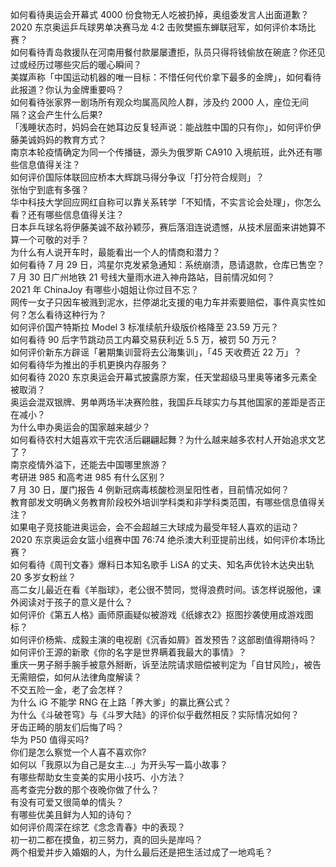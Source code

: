 如何看待奥运会开幕式 4000 份食物无人吃被扔掉，奥组委发言人出面道歉？  
2020 东京奥运乒乓球男单决赛马龙 4:2 击败樊振东蝉联冠军，如何评价本场比赛？  
如何看待青岛救援队在河南用餐付款屡屡遭拒，队员只得将钱偷放在碗底？你还见过或经历过哪些灾后的暖心瞬间？  
美媒声称「中国运动机器的唯一目标：不惜任何代价拿下最多的金牌」，如何看待此报道？你认为金牌重要吗？  
如何看待张家界一剧场所有观众均属高风险人群，涉及约 2000 人，座位无间隔？这会产生什么后果?  
「浅睡状态时，妈妈会在她耳边反复轻声说：能战胜中国的只有你」，如何评价伊藤美诚妈妈的教育方式？  
南京本轮疫情确定为同一个传播链，源头为俄罗斯 CA910 入境航班，此外还有哪些信息值得关注？  
如何评价国际体联回应桥本大辉跳马得分争议「打分符合规则」？  
张怡宁到底有多强？  
华中科技大学回应网红自称可以靠关系转学「不知情，不实言论会处理」，你怎么看？还有哪些信息值得关注？  
日本乒乓球名将伊藤美诚不敌孙颖莎，赛后落泪连说遗憾，从技术层面来讲她算不算一个可敬的对手？  
为什么有人说开车时，最能看出一个人的情商和潜力？  
如何看待 7 月 29 日，鸿星尔克发紧急通知：系统崩溃，恳请退款，仓库已售空？  
7 月 30 日广州地铁 21 号线大量雨水进入神舟路站，目前情况如何？  
2021 年 ChinaJoy 有哪些小姐姐让你过目不忘？  
网传一女子只因车被溅到泥水，拦停湖北支援的电力车并索要赔偿，事件真实性如何？怎么看待这种行为？  
如何评价国产特斯拉 Model 3 标准续航升级版价格降至 23.59 万元？  
如何看待 90 后字节跳动员工内幕交易获利近 5.5 万，被罚 50 万元？  
如何评价新东方辟谣「暑期集训营将去公海集训」，「45 天收费近 22 万」？  
如何看待华为推出的手机更换内存服务？  
如何看待 2020 东京奥运会开幕式披露原方案，任天堂超级马里奥等诸多元素全被取消？  
奥运会混双银牌、男单两场半决赛险胜，我国乒乓球实力与其他国家的差距是否正在减小？  
为什么申办奥运会的国家越来越少？  
如何看待农村大姐喜欢干完农活后翩翩起舞？为什么越来越多农村人开始追求文艺了？  
南京疫情外溢下，还能去中国哪里旅游？  
考研进 985 和高考进 985 有什么区别？  
7 月 30 日，厦门报告 4 例新冠病毒核酸检测呈阳性者，目前情况如何？  
教育部发文明确义务教育阶段校外培训学科类和非学科类范围，有哪些信息值得关注？  
如果电子竞技能进奥运会，会不会超越三大球成为最受年轻人喜欢的运动？  
2020 东京奥运会女篮小组赛中国 76:74 绝杀澳大利亚提前出线，如何评价本场比赛？  
如何看待《周刊文春》爆料日本知名歌手 LiSA 的丈夫、知名声优铃木达央出轨 20 多岁女粉丝？  
高二女儿最近在看《羊脂球》，老公很不赞同，觉得浪费时间。该怎样说服他，课外阅读对于孩子的意义是什么？  
如何评价《第五人格》画师原画疑似被游戏《纸嫁衣2》抠图抄袭使用成游戏图标？  
如何评价杨紫、成毅主演的电视剧《沉香如屑》首发预告？这部剧值得期待吗？  
如何评价王源的新歌《你的名字是世界瞒着我最大的事情》？  
重庆一男子掰手腕手被意外掰断，诉至法院请求赔偿被判定为「自甘风险」，被告无需赔偿，如何从法律角度解读？  
不交五险一金，老了会怎样？  
为什么 iG 不能学 RNG 在上路「养大爹」的赢比赛公式？  
为什么《斗破苍穹》与《斗罗大陆》的评价似乎截然相反？实际情况如何？  
牙齿正畸的朋友们后悔了吗？  
华为 P50 值得买吗?  
你们是怎么察觉一个人喜不喜欢你?  
如何以「我原以为自己是女主…」为开头写一篇小故事？  
有哪些帮助女生变美的实用小技巧、小方法？  
高考查完分数的那个夜晚你做了什么？  
有没有可爱又很简单的情头？  
有哪些优美且鲜为人知的诗句？  
如何评价周深在综艺《念念青春》中的表现？  
初一初二都在摸鱼，初三努力，真的回头是岸吗？  
两个相爱并步入婚姻的人，为什么最后还是把生活过成了一地鸡毛？  
